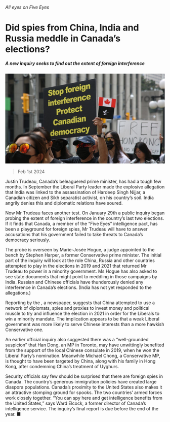 ###### All eyes on Five Eyes

# Did spies from China, India and Russia meddle in Canada’s elections? 

##### A new inquiry seeks to find out the extent of foreign interference 

![image](images/20240203_AMP502.jpg) 

> Feb 1st 2024 

Justin Trudeau, Canada’s beleaguered prime minister, has had a tough few months. In September the Liberal Party leader made the explosive allegation that India was linked to the assassination of Hardeep Singh Nijjar, a Canadian citizen and Sikh separatist activist, on his country’s soil. India angrily denies this and diplomatic relations have soured. 

Now Mr Trudeau faces another test. On January 29th a public inquiry began probing the extent of foreign interference in the country’s last two elections. If it finds that Canada, a member of the “Five Eyes” intelligence pact, has been a playground for foreign spies, Mr Trudeau will have to answer accusations that his government failed to take threats to Canada’s democracy seriously.

The probe is overseen by Marie-Josée Hogue, a judge appointed to the bench by Stephen Harper, a former Conservative prime minister. The initial part of the inquiry will look at the role China, Russia and other countries attempted to play in the elections in 2019 and 2021 that returned Mr Trudeau to power in a minority government. Ms Hogue has also asked to see state documents that might point to meddling in those campaigns by India. Russian and Chinese officials have thunderously denied any interference in Canada’s elections. (India has not yet responded to the allegations.) 

Reporting by the , a newspaper, suggests that China attempted to use a network of diplomats, spies and proxies to invest money and political muscle to try and influence the election in 2021 in order for the Liberals to win a minority mandate. The implication appears to be that a weak Liberal government was more likely to serve Chinese interests than a more hawkish Conservative one. 

An earlier official inquiry also suggested there was a “well-grounded suspicion” that Han Dong, an MP in Toronto, may have unwittingly benefited from the support of the local Chinese consulate in 2019, when he won the Liberal Party’s nomination. Meanwhile Michael Chong, a Conservative MP, is thought to have been targeted by China, along with his family in Hong Kong, after condemning China’s treatment of Uyghurs.

Security officials say few should be surprised that there are foreign spies in Canada. The country’s generous immigration policies have created large diaspora populations. Canada’s proximity to the United States also makes it an attractive stomping ground for spooks. The two countries’ armed forces work closely together. “You can spy here and get intelligence benefits from the United States,” says Ward Elcock, a former director of Canada’s intelligence service. The inquiry’s final report is due before the end of the year. ■


